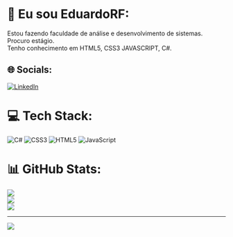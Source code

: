 # 💫 Eu sou EduardoRF:
Estou fazendo faculdade de análise e desenvolvimento de sistemas.<br>Procuro estágio.<br>Tenho conhecimento em HTML5, CSS3 JAVASCRIPT, C#.


## 🌐 Socials:
[![LinkedIn](https://img.shields.io/badge/LinkedIn-%230077B5.svg?logo=linkedin&logoColor=white)](https://linkedin.com/in/https://www.linkedin.com/in/eduardo-rodrigues-03213b1b7/) 

# 💻 Tech Stack:
![C#](https://img.shields.io/badge/c%23-%23239120.svg?style=for-the-badge&logo=c-sharp&logoColor=white) ![CSS3](https://img.shields.io/badge/css3-%231572B6.svg?style=for-the-badge&logo=css3&logoColor=white) ![HTML5](https://img.shields.io/badge/html5-%23E34F26.svg?style=for-the-badge&logo=html5&logoColor=white) ![JavaScript](https://img.shields.io/badge/javascript-%23323330.svg?style=for-the-badge&logo=javascript&logoColor=%23F7DF1E)
# 📊 GitHub Stats:
![](https://github-readme-stats.vercel.app/api?username=EduardoRodriguesFerreira&theme=algolia&hide_border=false&include_all_commits=true&count_private=true)<br/>
![](https://github-readme-streak-stats.herokuapp.com/?user=EduardoRodriguesFerreira&theme=algolia&hide_border=false)<br/>
![](https://github-readme-stats.vercel.app/api/top-langs/?username=EduardoRodriguesFerreira&theme=algolia&hide_border=false&include_all_commits=true&count_private=true&layout=compact)

---
[![](https://visitcount.itsvg.in/api?id=EduardoRodriguesFerreira&icon=0&color=0)](https://visitcount.itsvg.in)

<!-- Proudly created with GPRM ( https://gprm.itsvg.in ) -->
